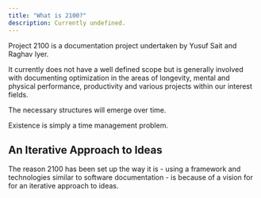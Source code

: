 ```yaml
---
title: "What is 2100?"
description: Currently undefined.
---
```


Project 2100 is a documentation project undertaken by Yusuf Sait and Raghav Iyer.

It currently does not have a well defined scope but is generally involved with documenting optimization in the areas of longevity, mental and physical performance, productivity and various projects within our interest fields.

The necessary structures will emerge over time.

Existence is simply a time management problem.


## An Iterative Approach to Ideas

The reason 2100 has been set up the way it is - using a framework and technologies similar to software documentation - is because of a vision for for an iterative approach to ideas.

